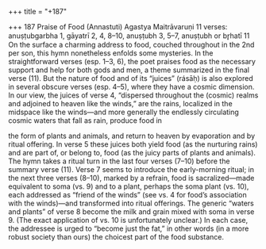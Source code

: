 +++
title = "+187"

+++
187
Praise of Food (Annastuti)
Agastya Maitrāvaruṇi
11 verses: anuṣṭubgarbha 1, gāyatrī 2, 4, 8–10, anuṣṭubh 3, 5–7, anuṣṭubh or br̥hatī 11
On the surface a charming address to food, couched throughout in the 2nd per son, this hymn nonetheless enfolds some mysteries. In the straightforward verses  (esp. 1–3, 6), the poet praises food as the necessary support and help for both gods  and men, a theme summarized in the final verse (11).
But the nature of food and of its “juices” (rásāḥ) is also explored in several  obscure verses (esp.  4–5), where they have a cosmic dimension. In our view, the  juices of verse 4, “dispersed throughout the (cosmic) realms and adjoined to heaven  like the winds,” are the rains, localized in the midspace like the winds—and more  generally the endlessly circulating cosmic waters that fall as rain, produce food in

the form of plants and animals, and return to heaven by evaporation and by ritual  offering. In verse 5 these juices both yield food (as the nurturing rains) and are part  of, or belong to, food (as the juicy parts of plants and animals).
The hymn takes a ritual turn in the last four verses (7–10) before the summary  verse (11). Verse 7 seems to introduce the early-morning ritual; in the next three  verses (8–10), marked by a refrain, food is sacralized—made equivalent to soma  (vs. 9) and to a plant, perhaps the soma plant (vs. 10), each addressed as “friend of  the winds” (see vs. 4 for food’s association with the winds)—and transformed into  ritual offerings. The generic “waters and plants” of verse 8 become the milk and  grain mixed with soma in verse 9. (The exact application of vs. 10 is unfortunately  unclear.) In each case, the addressee is urged to “become just the fat,” in other  words (in a more robust society than ours) the choicest part of the food substance.